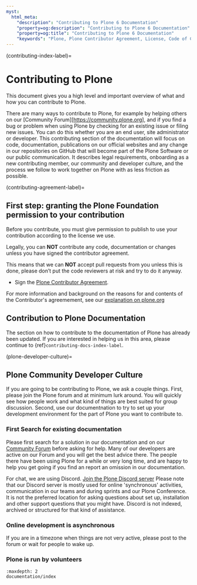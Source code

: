 ```yaml
---
myst:
  html_meta:
    "description": "Contributing to Plone 6 Documentation"
    "property=og:description": "Contributing to Plone 6 Documentation"
    "property=og:title": "Contributing to Plone 6 Documentation"
    "keywords": "Plone, Plone Contributor Agreement, License, Code of Conduct"
---
```


(contributing-index-label)=

# Contributing to Plone

This document gives you a high level and important overview of what and how you can contribute to Plone.

There are many ways to contribute to Plone, for example by helping others on our [Community Forum][https://community.plone.org], and if you find a bug or problem when using Plone by checking for an existing issue or filing new issues.
You can do this whether you are an end user, site administrator or developer. 
This contributing section of the documentation will focus on code, documentation, publications on our official websites and any change in our repositories on GitHub that will become part of the Plone Software or our public communication. 
It describes legal requirements, onboarding as a new contributing member, our community and developer culture, and the process we follow to work together on Plone with as less friction as possible. 


(contributing-agreement-label)=

## First step: granting the Plone Foundation permission to your contribution

Before you contribute, you must give permission to publish to use your contribution according to the license we use.

Legally, you can  **NOT** contribute any code, documentation or changes unless you have signed the contributor agreement.

This means that we can **NOT** accept pull requests from you unless this is done, please don’t put the code reviewers at risk and try to do it anyway.

- Sign the [Plone Contributor Agreement](https://plone.org/foundation/contributors-agreement).

For more information and background on the reasons for and contents of the Contributor's agreemement, see our [explanation on plone.org](https://plone.org/foundation/contributors-agreement)


## Contribution to Plone Documentation

The section on how to contribute to the documentation of Plone has already been updated.
If you are interested in helping us in this area, please continue to  {ref}`contributing-docs-index-label`. 

(plone-developer-culture)=
## Plone Community Developer Culture

If you are going to be contributing to Plone, we ask a couple things.
First, please join the Plone forum and at minimum lurk around.
You will quickly see how people work and what kind of things are best suited for group discussion.
Second, use our documentnation to try to set up your development environment for the part of Plone you want to contribute to. 

### First Search for existing documentation

Please first search for a solution in our documentation and on our [Community Forum](https://community.plone.org) before asking for help.
Many of our developers are active on our Forum and you will get the best advice there.
The people there have been using Plone for a while or very long time, and are happy to help you get going if you find an report an omission in our documentation.

For chat, we are using Discord. [Join the Plone Discord server](https://discord.com/invite/zFY3EBbjaj)
Please note that our Discord server is mostly used for online 'synchronous' activities, communication in our teams and during sprints and our Plone Conference.
It is not the preferred location for asking questions about set up, installation and other support questions that you might have. 
Discord is not indexed, archived or structured for that kind of assistance. 

### Online development is asynchronous

If you are in a timezone when things are not very active, please post to the forum or wait for people to wake up.

### Plone is run by volunteers



```{toctree}
:maxdepth: 2
documentation/index
```

